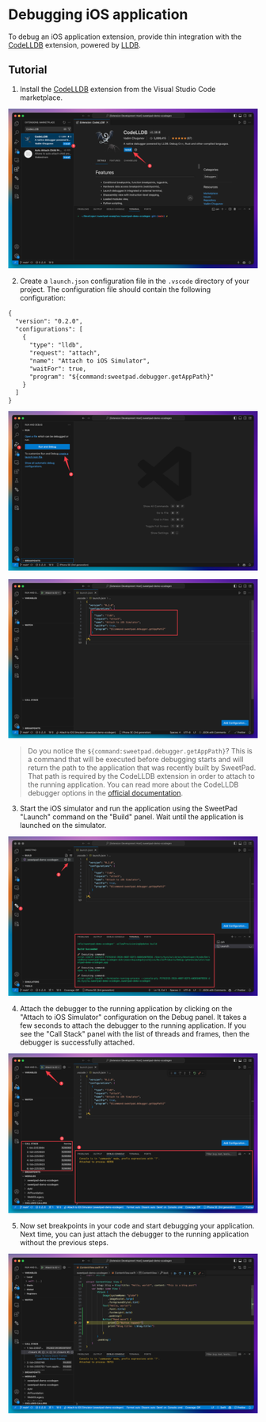 # Debugging iOS application

To debug an iOS application extension, provide thin integration with the
[CodeLLDB](https://marketplace.visualstudio.com/items?itemName=vadimcn.vscode-lldb) extension, powered by
[LLDB](https://lldb.llvm.org/).

## Tutorial

1. Install the [CodeLLDB](https://marketplace.visualstudio.com/items?itemName=vadimcn.vscode-lldb) extension from the
   Visual Studio Code marketplace.

![Install CodeLLDB](../images/debug-install-codelldb.png)

2. Create a `launch.json` configuration file in the `.vscode` directory of your project. The configuration file should
   contain the following configuration:

```jsonc
{
  "version": "0.2.0",
  "configurations": [
    {
      "type": "lldb",
      "request": "attach",
      "name": "Attach to iOS Simulator",
      "waitFor": true,
      "program": "${command:sweetpad.debugger.getAppPath}"
    }
  ]
}
```

![Create launch.json](../images/debug-create-launch-json.png)

![Update launch.json](../images/debug-update-launch-json.png)

> Do you notice the `${command:sweetpad.debugger.getAppPath}`? This is a command that will be executed before debugging
> starts and will return the path to the application that was recently built by SweetPad. That path is required by the
> CodeLLDB extension in order to attach to the running application. You can read more about the CodeLLDB debugger
> options in the [official documentation](https://github.com/vadimcn/codelldb/blob/master/MANUAL.md).

3. Start the iOS simulator and run the application using the SweetPad "Launch" command on the "Build" panel. Wait until
   the application is launched on the simulator.

![Launch](../images/debug-launch-app.png)

4. Attach the debugger to the running application by clicking on the "Attach to iOS Simulator" configuration on the
   Debug panel. It takes a few seconds to attach the debugger to the running application. If you see the "Call Stack"
   panel with the list of threads and frames, then the debugger is successfully attached.

![Attach](../images/debug-attach-ios-simulator.png)

5. Now set breakpoints in your code and start debugging your application. Next time, you can just attach the debugger to
   the running application without the previous steps.

![Breakpoints](../images/debug-breakpoints.png)
